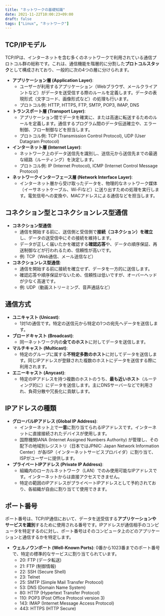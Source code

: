 ```yaml
---
title: "ネットワークの基礎知識"
date: 2021-11-22T10:00:23+09:00
draft: false
tags: ["Linux", "ネットワーク"] 
---
```

<!--more-->
## TCP/IPモデル

TCP/IPは、インターネットを含む多くのネットワークで利用されている通信プロトコル群の総称です。これは、通信機能を階層的に分割した**プロトコルスタック**として構成されており、一般的に次の4つの層に分けられます。

-   **アプリケーション層 (Application Layer)**:
    -   ユーザーが利用するアプリケーション（Webブラウザ、メールクライアントなど）がデータを送受信する際のルールを定義します。データの表現形式（文字コード、画像形式など）の処理も行います。
    -   プロトコル例: HTTP, HTTPS, FTP, SMTP, POP3, IMAP, DNS
-   **トランスポート層 (Transport Layer)**:
    -   アプリケーション間でデータを確実に、または高速に転送するためのルールを定義します。通信するプログラム間のデータ伝送確立や、エラー制御、フロー制御などを担当します。
    -   プロトコル例: TCP (Transmission Control Protocol), UDP (User Datagram Protocol)
-   **インターネット層 (Internet Layer)**:
    -   ネットワーク上のデータ送信先を識別し、送信元から送信先までの最適な経路（ルーティング）を決定します。
    -   プロトコル例: IP (Internet Protocol), ICMP (Internet Control Message Protocol)
-   **ネットワークインターフェース層 (Network Interface Layer)**:
    -   インターネット層から受け取ったデータを、物理的なネットワーク媒体（イーサネットケーブル、Wi-Fiなど）に送り出すための処理を実行します。電気信号への変換や、MACアドレスによる通信などを担当します。

## コネクション型とコネクションレス型通信

-   **コネクション型通信**:
    -   通信を開始する前に、送信側と受信側で**接続（コネクション）を確立**し、データの送受信中にその接続を維持します。
    -   データが正しく届いたかを確認する**確認応答**や、データの順序保証、再送制御などが行われるため、信頼性が高いです。
    -   例: TCP（Web通信、メール送信など）
-   **コネクションレス型通信**:
    -   通信を開始する前に接続を確立せず、データを一方的に送信します。
    -   確認応答や順序保証がないため、信頼性は低いですが、オーバーヘッドが少なく高速です。
    -   例: UDP（動画ストリーミング、音声通話など）

## 通信方式

-   **ユニキャスト (Unicast)**:
    -   1対1の通信です。特定の送信元から特定の1つの宛先へデータを送信します。
-   **ブロードキャスト (Broadcast)**:
    -   同一ネットワーク内の**全てのホスト**に対してデータを送信します。
-   **マルチキャスト (Multicast)**:
    -   特定のグループに属する**不特定多数のホスト**に対してデータを送信します。同じIPアドレスが登録された複数のホストにデータを送信する際に利用されます。
-   **エニーキャスト (Anycast)**:
    -   特定のIPアドレスを持つ複数のホストのうち、**最も近いホスト**（ルーティング的に）にデータを送信します。主にDNSサーバーなどで利用され、負荷分散や冗長化に貢献します。

## IPアドレスの種類

-   **グローバルIPアドレス (Global IP Address)**:
    -   インターネット上で**一意**に割り当てられるIPアドレスです。インターネットに直接接続されたデバイスが使用します。
    -   国際機関IANA (Internet Assigned Numbers Authority) が管理し、その配下の地域別レジストリ（日本ではJPNIC: Japan Network Information Center）が各ISP（インターネットサービスプロバイダ）に割り当て、ISPがユーザーに提供します。
-   **プライベートIPアドレス (Private IP Address)**:
    -   組織内のローカルネットワーク（LAN）でのみ使用可能なIPアドレスです。インターネットからは直接アクセスできません。
    -   特定の範囲のIPアドレスがプライベートIPアドレスとして予約されており、各組織が自由に割り当てて使用できます。

## ポート番号

ポート番号は、TCP/IP通信において、データを送受信する**アプリケーションやサービスを識別**するために使用される番号です。IPアドレスが通信相手のコンピュータを特定するのに対し、ポート番号はそのコンピュータ上のどのアプリケーションと通信するかを特定します。

-   **ウェルノウンポート (Well-Known Ports)**: 0番から1023番までのポート番号で、特定の標準的なサービスに割り当てられています。
    -   20: FTP (データ転送)
    -   21: FTP (制御情報)
    -   22: SSH (Secure Shell)
    -   23: Telnet
    -   25: SMTP (Simple Mail Transfer Protocol)
    -   53: DNS (Domain Name System)
    -   80: HTTP (Hypertext Transfer Protocol)
    -   110: POP3 (Post Office Protocol version 3)
    -   143: IMAP (Internet Message Access Protocol)
    -   443: HTTPS (HTTP Secure)
